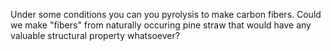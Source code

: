 Under some conditions you can you pyrolysis to make carbon fibers.  Could we make "fibers" from naturally occuring
pine straw that would have any valuable structural property whatsoever?
